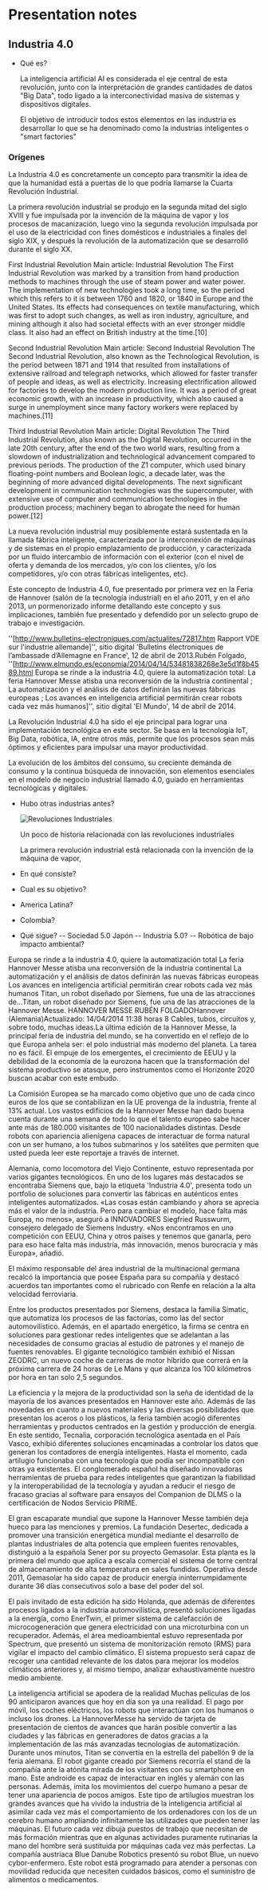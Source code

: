 # Presentation notes

## Industria 4.0

- Qué es?

    La inteligencia artificial AI es considerada el eje central de esta revolución, junto con la interpretación de grandes cantidades de datos "Big Data", todo ligado a la interconectividad masiva de sistemas y dispositivos digitales.

    El objetivo de introducir todos estos elementos en las industria es desarrollar lo que se ha denominado como la industrias inteligentes o "smart factories"  


### Orígenes

La Industria 4.0 es concretamente un concepto para transmitir la idea de que la humanidad está a puertas de lo que podría llamarse la Cuarta Revolución Industrial.

La primera revolución industrial se produjo en la segunda mitad del siglo XVIII y fue impulsada por la invención de la máquina de vapor y los procesos de macanización, luego vino la segunda revolución impulsada por el uso de la electricidad con fines domésticos e industriales a finales del siglo XIX, y después la revolución de la automatización que se desarrolló durante el siglo XX. 

First Industrial Revolution
Main article: Industrial Revolution
The First Industrial Revolution was marked by a transition from hand production methods to machines through the use of steam power and water power. The implementation of new technologies took a long time, so the period which this refers to it is between 1760 and 1820, or 1840 in Europe and the United States. Its effects had consequences on textile manufacturing, which was first to adopt such changes, as well as iron industry, agriculture, and mining although it also had societal effects with an ever stronger middle class. It also had an effect on British industry at the time.[10]

Second Industrial Revolution
Main article: Second Industrial Revolution
The Second Industrial Revolution, also known as the Technological Revolution, is the period between 1871 and 1914 that resulted from installations of extensive railroad and telegraph networks, which allowed for faster transfer of people and ideas, as well as electricity. Increasing electrification allowed for factories to develop the modern production line. It was a period of great economic growth, with an increase in productivity, which also caused a surge in unemployment since many factory workers were replaced by machines.[11]

Third Industrial Revolution
Main article: Digital Revolution
The Third Industrial Revolution, also known as the Digital Revolution, occurred in the late 20th century, after the end of the two world wars, resulting from a slowdown of industrialization and technological advancement compared to previous periods. The production of the Z1 computer, which used binary floating-point numbers and Boolean logic, a decade later, was the beginning of more advanced digital developments. The next significant development in communication technologies was the supercomputer, with extensive use of computer and communication technologies in the production process; machinery began to abrogate the need for human power.[12]

La nueva revolución industrial muy posiblemente estará sustentada en la llamada fábrica inteligente, caracterizada por la interconexión de máquinas y de sistemas en el propio emplazamiento de producción, y caracterizada por un fluido intercambio de información con el exterior (con el nivel de oferta y demanda de los mercados, y/o con los clientes, y/o los competidores, y/o con otras fábricas inteligentes, etc).

Este concepto de Industria 4.0, fue presentado por primera vez en la Feria de Hannover (salón de la tecnología industrial) en el año 2011, y en el año 2013, un pormenorizado informe detallando este concepto y sus implicaciones, también fue presentado y defendido por un selecto grupo de trabajo e investigación.

<ref>''[http://www.bulletins-electroniques.com/actualites/72817.htm Rapport VDE sur l'industrie allemande]'', sitio digital 'Bulletins électroniques de l’ambassade d’Allemagne en France', 12 de abril de 2013.</ref><ref>Rubén Folgado, ''[http://www.elmundo.es/economia/2014/04/14/53481838268e3e5d1f8b4589.html Europa se rinde a la industria 4.0, quiere la automatización total: La feria Hannover Messe atisba una reconversión de la industria continental ; La automatización y el análisis de datos definirán las nuevas fábricas europeas ; Los avances en inteligencia artificial permitirán crear robots cada vez más humanos]'', sitio digital 'El Mundo', 14 de abril de 2014.</ref>

La Revolución Industrial 4.0 ha sido el eje principal para lograr una implementación tecnológica en este sector. Se basa en la tecnología IoT, Big Data, robótica, IA, entre otros más, permite que los procesos sean más óptimos y eficientes para impulsar una mayor productividad.

La evolución de los ámbitos del consumo, su creciente demanda de consumo y la continua búsqueda de innovación, son elementos esenciales en el modelo de negocio industrial llamado 4.0, guiado en herramientas tecnológicas y digitales. 


- Hubo otras industrias antes?

    ![Revoluciones Industriales](images/Industry_4.0.png?raw=true "Industria 4.0 DeChristoph Roser at <AllAboutLean.com>")

    Un poco de historia relacionada con las revoluciones industriales

    La primera revolución industrial está relacionada con la invención de la máquina de vapor, 

- En qué consiste?

- Cual es su objetivo?

- America Latina?

- Colombia?

- Qué sigue?
    -- Sociedad 5.0 Japón
    -- Industria 5.0?
    -- Robótica de bajo impacto ambiental?
    
Europa se rinde a la industria 4.0, quiere la automatización total
La feria Hannover Messe atisba una reconversión de la industria continental
La automatización y el análisis de datos definirán las nuevas fábricas europeas
Los avances en inteligencia artificial permitirán crear robots cada vez más humanos
Titan, un robot diseñado por Siemens, fue una de las atracciones de...Titan, un robot diseñado por Siemens, fue una de las atracciones de la Hannover Messe. HANNOVER MESSE
RUBÉN FOLGADOHannover (Alemania)Actualizado: 14/04/2014 11:38 horas
8
Cables, tubos, circuitos y, sobre todo, muchas ideas.La última edición de la Hannover Messe, la principal feria de industria del mundo, se ha convertido en el reflejo de lo que Europa anhela ser: el polo industrial más moderno del planeta. La tarea no es fácil. El empuje de los emergentes, el crecimiento de EEUU y la debilidad de la economía de la eurozona hacen que la transformación del sistema productivo se atasque, pero instrumentos como el Horizonte 2020 buscan acabar con este embudo.

La Comisión Europea se ha marcado como objetivo que uno de cada cinco euros de los que se contabilizan en la UE provenga de la industria, frente al 13% actual. Los vastos edificios de la Hannover Messe han dado buena cuenta durante una semana de todo lo que el talento europeo sabe hacer ante más de 180.000 visitantes de 100 nacionalidades distintas. Desde robots con apariencia alienígena capaces de interactuar de forma natural con un ser humano, a los tubos submarinos y los satélites que permiten que usted pueda leer este reportaje a través de internet.

Alemania, como locomotora del Viejo Continente, estuvo representada por varios gigantes tecnológicos. En uno de los lugares más destacados se encontraba Siemens que, bajo la etiqueta 'Industria 4.0', presenta todo un portfolio de soluciones para convertir las fábricas en auténticos entes inteligentes automatizados. «Las cosas están cambiando y ahora se aprecia más el valor de la industria. Pero para cambiar el modelo, hace falta más Europa, no menos», aseguró a INNOVADORES Siegfried Russwurm, consejero delegado de Siemens Industry. «Nos encontramos en una competición con EEUU, China y otros países y tenemos que ganarla, pero para eso hace falta más industria, más innovación, menos burocracia y más Europa», añadió.

El máximo responsable del área industrial de la multinacional germana recalcó la importancia que posee España para su compañía y destacó acuerdos tan importantes como el rubricado con Renfe en relación a la alta velocidad ferroviaria.

Entre los productos presentados por Siemens, destaca la familia Simatic, que automatiza los procesos de las factorías, como las del sector automovilístico. Además, en el apartado energético, la firma se centra en soluciones para gestionar redes inteligentes que se adelantan a las necesidades de consumo gracias al estudio de patrones y el manejo de fuentes renovables. El gigante tecnológico también exhibió el Nissan ZEODRC, un nuevo coche de carreras de motor híbrido que correrá en la próxima carrera de 24 horas de Le Mans y que alcanza los 100 kilómetros por hora en tan solo 2,5 segundos.

La eficiencia y la mejora de la productividad son la seña de identidad de la mayoría de los avances presentados en Hannover este año. Además de las novedades en cuanto a nuevos materiales y las diversas posibilidades que presentan los aceros o los plásticos, la feria también acogió diferentes herramientas y productos centrados en la gestión y producción de energía. En este sentido, Tecnalia, corporación tecnológica asentada en el País Vasco, exhibió diferentes soluciones encaminadas a controlar los datos que generan los contadores de energía inteligentes. Hasta el momento, cada artilugio funcionaba con una tecnología que podía ser incompatible con otras ya existentes. El conglomerado español ha diseñado innovadoras herramientas de prueba para redes inteligentes que garantizan la fiabilidad y la interoperabilidad de la tecnología y ayudan a reducir el riesgo de fracaso gracias al software para ensayos del Companion de DLMS o la certificación de Nodos Servicio PRIME.

El gran escaparate mundial que supone la Hannover Messe también deja hueco para las menciones y premios. La fundación Desertec, dedicada a promover una transición energética mundial mediante el desarrollo de plantas industriales de alta potencia que empleen fuentes renovables, distinguió a la española Sener por su proyecto Gemasolar. Esta planta es la primera del mundo que aplica a escala comercial el sistema de torre central de almacenamiento de alta temperatura en sales fundidas. Operativa desde 2011, Gemasolar ha sido capaz de producir energía ininterrumpidamente durante 36 días consecutivos solo a base del poder del sol.

El país invitado de esta edición ha sido Holanda, que además de diferentes procesos ligados a la industria automovilística, presentó soluciones ligadas a la energía, como EnerTwin, el primer sistema de calefacción de microcogeneración que genera electricidad con una microturbina con un recuperador. Además, el área medioambiental estuvo representada por Spectrum, que presentó un sistema de monitorización remoto (RMS) para vigilar el impacto del cambio climático. El sistema propuesto será capaz de recoger una cantidad relevante de los datos para mejorar los modelos climáticos anteriores y, al mismo tiempo, analizar exhaustivamente nuestro medio ambiente.

La inteligencia artificial se apodera de la realidad
Muchas películas de los 90 anticiparon avances que hoy en día son ya una realidad. El pago por móvil, los coches eléctricos, los robots que interactúan con los humanos o incluso los drones. La HannoverMesse ha servido de tarjeta de presentación de cientos de avances que harán posible convertir a las ciudades y las fábricas en generadores de datos gracias a la implementación de las más avanzadas tecnologías de automatización. Durante unos minutos, Titan se convertía en la estrella del pabellón 9 de la feria alemana. El robot gigante creado por Siemens recorría el stand de la compañía ante la atónita mirada de los visitantes con su smartphone en mano. Este androide es capaz de interactuar en inglés y alemán con las personas. Además, imita los movimientos del cuerpo humano a pesar de tener una apariencia de pocos amigos. Este tipo de artilugios muestran los grandes avances que ha vivido la industria de la inteligencia artificial al asimilar cada vez más el comportamiento de los ordenadores con los de un cerebro humano ampliando infinitamente las utilizades que pueden tener las máquinas. El futuro cada vez dibuja puestos de trabajo que necesitan de más formación mientras que en algunas actividades puramente rutinarias la mano del hombre será sustituida por máquinas cada vez más perfectas. La compañía austriaca Blue Danube Robotics presentó su robot Blue, un nuevo cybor-enfermero. Este robot está programado para atender a personas con movilidad reducida que necesiten cuidados básicos, como el suministro de alimentos o medicamentos.